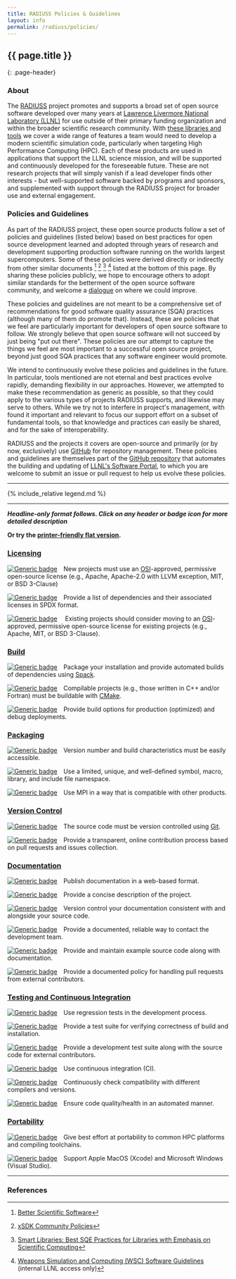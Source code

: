 ```yaml
---
title: RADIUSS Policies & Guidelines
layout: info
permalink: /radiuss/policies/
---
```


## {{ page.title }}
{: .page-header}

<!--
Prepared by LLNL under Contract DE-AC52-07NA27344.

This document was prepared as an account of work sponsored by an agency of the United States government. Neither the United States government nor Lawrence Livermore National Security, LLC, nor any of their employees makes any warranty, expressed or implied, or assumes any legal liability or responsibility for the accuracy, completeness, or usefulness of any information, apparatus, product, or process disclosed, or represents that its use would not infringe privately owned rights. Reference herein to any specific commercial product, process, or service by trade name, trademark, manufacturer, or otherwise does not necessarily constitute or imply its endorsement, recommendation, or favoring by the United States government or Lawrence Livermore National Security, LLC. The views and opinions of authors expressed herein do not necessarily state or reflect those of the United States government or Lawrence Livermore National Security, LLC, and shall not be used for advertising or product endorsement purposes.

LLNL-TR-781103

IM #975025
-->

### About

The [RADIUSS](https://computing.llnl.gov/projects/radiuss) project promotes and supports a broad set of open source
software developed over many years at [Lawrence
Livermore National Laboratory (LLNL)](https://www.llnl.gov) for use
outside of their primary funding organization and within the broader
scientific research community. With [these libraries and
tools](https://software.llnl.gov/radiuss) we
cover a wide range of features a team would need to develop a modern
scientific simulation code, particularly when targeting High Performance
Computing (HPC). Each of these products are used in applications that
support the LLNL science mission, and will be supported and
continuously developed for the foreseeable future. These are not
research projects that will simply vanish if a lead
developer finds other interests - but well-supported software backed
by programs and sponsors, and supplemented with support through the RADIUSS
project for broader use and external engagement.

### Policies and Guidelines

As part of the RADIUSS project, these open source products
follow a set of policies and guidelines (listed below) based on best
practices for open source development learned and adopted through
years of research and
development supporting production software running on the
worlds largest supercomputers. Some of these policies were derived
directly or indirectly from other similar documents [^bss] [^xsdk] [^sl]
[^wsc] listed at the
bottom of this page. By sharing these policies publicly, we
hope to encourage others to adopt similar standards for the
betterment of the open source software community, and welcome a
[dialogue](mailto:radiuss-request@llnl.gov) on where we could
improve.

These policies and guidelines are not meant to be a comprehensive set
of recommendations for good software quality assurance (SQA) practices
(although many of them do promote that). Instead, these are policies
that we feel are particularly important for developers of open source
software to follow. We strongly believe that open source software will
not succeed by just being "put out there". These policies are our
attempt to capture the things we feel are most important to a
successful open source project, beyond just good SQA practices that
any software engineer would promote.

We intend to continuously evolve these policies and guidelines
in the future. In particular, tools mentioned are not eternal and
best practices evolve rapidly, demanding flexibility in our approaches. However, we
attempted to make these recommendation as generic as possible, so that
they could apply to the various types of projects RADIUSS supports,
and likewise may serve to others. While we try not to interfere in project's
management, with found it important and relevant to focus our support
effort on a subset of fundamental tools, so that knowledge and
practices can easily be shared, and for the sake of interoperability.

RADIUSS and the projects it covers are open-source and primarily (or
by now, exclusively) use
[GitHub](https://github.com) for repository management. These policies and guidelines are
themselves part of the [GitHub repository](https://github.com/LLNL/llnl.github.io) that automates the
building and updating of [LLNL's Software
Portal](https://software.llnl.gov), to which you are welcome to submit an
issue or pull request to help us evolve these policies.

---

{% include_relative legend.md %}

---

***Headline-only format follows. Click on any header or badge icon for more detailed description***

**Or try the [printer-friendly flat version](/radiuss/policies/all).**

### [Licensing](/radiuss/policies/licensing/)

[![Generic badge](https://img.shields.io/badge/M.lic-1-red.svg)](/radiuss/policies/licensing/#mlic1)&emsp;New projects must use an [OSI](https://opensource.org/licenses)-approved, permissive open-source license (e.g., Apache, Apache-2.0 with LLVM exception, MIT, or BSD 3-Clause)

[![Generic badge](https://img.shields.io/badge/M.lic-2-red.svg)](/radiuss/policies/licensing/#mlic2)&emsp;Provide a list of dependencies and their associated licenses in SPDX format.

[![Generic
badge](https://img.shields.io/badge/R.lic-3-yellow.svg)](/radiuss/policies/licensing/#rlic3)
&emsp;Existing projects should consider moving to an [OSI](https://opensource.org/licenses)-approved, permissive open-source license for existing projects (e.g., Apache, MIT, or BSD 3-Clause).

### [Build](/radiuss/policies/build)

[![Generic badge](https://img.shields.io/badge/M.bld-1-red.svg)](/radiuss/policies/build/#mbld1)&emsp;Package your installation and provide automated builds of dependencies using [Spack](https://spack.io/).

[![Generic badge](https://img.shields.io/badge/R.bld-2-yellow.svg)](/radiuss/policies/build/#rbld2)&emsp;Compilable projects (e.g., those written in C++ and/or Fortran) must be buildable with [CMake](https://cmake.org).

[![Generic badge](https://img.shields.io/badge/R.bld-3-yellow.svg)](/radiuss/policies/build/#rbld3)&emsp;Provide build options for production (optimized) and debug deployments.

### [Packaging](/radiuss/policies/packaging)

[![Generic badge](https://img.shields.io/badge/M.pkg-1-red.svg)](/radiuss/policies/packaging/#mpkg1)&emsp;Version number and build characteristics must be easily accessible.

[![Generic badge](https://img.shields.io/badge/M.pkg-2-red.svg)](/radiuss/policies/packaging/#mpkg2)&emsp;Use a limited, unique, and well-defined symbol, macro, library, and include file namespace.

[![Generic badge](https://img.shields.io/badge/M.pkg-3-red.svg)](/radiuss/policies/packaging/#mpkg3)&emsp;Use MPI in a way that is compatible with other products.

### [Version Control](/radiuss/policies/version-control)

[![Generic badge](https://img.shields.io/badge/M.ver-1-red.svg)](/radiuss/policies/version-control/#mver1)&emsp;The source code must be version controlled using [Git](https://git-scm.com).

[![Generic badge](https://img.shields.io/badge/M.ver-2-red.svg)](/radiuss/policies/version-control/#mver2)&emsp;Provide a transparent, online contribution process based on pull requests and issues collection.

### [Documentation](/radiuss/policies/documentation)

[![Generic badge](https://img.shields.io/badge/M.doc-1-red.svg)](/radiuss/policies/documentation/#mdoc1)&emsp;Publish documentation in a web-based format.

[![Generic badge](https://img.shields.io/badge/M.doc-2-red.svg)](/radiuss/policies/documentation/#mdoc2)&emsp;Provide a concise description of the project.

[![Generic badge](https://img.shields.io/badge/M.doc-3-red.svg)](/radiuss/policies/documentation/#mdoc3)&emsp;Version control your documentation consistent with and alongside your source code.

[![Generic badge](https://img.shields.io/badge/M.doc-4-red.svg)](/radiuss/policies/documentation/#mdoc4)&emsp;Provide a documented, reliable way to contact the development team.

[![Generic badge](https://img.shields.io/badge/R.doc-5-yellow.svg)](/radiuss/policies/documentation/#rdoc5)&emsp;Provide and maintain example source code along with documentation.

[![Generic badge](https://img.shields.io/badge/R.doc-6-yellow.svg)](/radiuss/policies/documentation/#rdoc6)&emsp;Provide a documented policy for handling pull requests from external contributors.

### [Testing and Continuous Integration](/radiuss/policies/tests-ci)

[![Generic badge](https://img.shields.io/badge/M.tst-1-red.svg)](/radiuss/policies/tests-ci/#mtst1)&emsp;Use regression tests in the development process.

[![Generic badge](https://img.shields.io/badge/M.tst-2-red.svg)](/radiuss/policies/tests-ci/#mtst2)&emsp;Provide a test suite for verifying correctness of build and installation.

[![Generic badge](https://img.shields.io/badge/M.tst-3-red.svg)](/radiuss/policies/tests-ci/#mtst3)&emsp;Provide a development test suite along with the source code for external contributors.

[![Generic badge](https://img.shields.io/badge/M.tst-4-red.svg)](/radiuss/policies/tests-ci/#mtst4)&emsp;Use continuous integration (CI).

[![Generic badge](https://img.shields.io/badge/R.tst-5-yellow.svg)](/radiuss/policies/tests-ci/#rtst5)&emsp;Continuously check compatibility with different compilers and versions.

[![Generic badge](https://img.shields.io/badge/R.tst-6-yellow.svg)](/radiuss/policies/tests-ci/#rtst6)&emsp;Ensure code quality/health in an automated manner.

### [Portability](/radiuss/policies/portability)

[![Generic badge](https://img.shields.io/badge/M.por-1-red.svg)](/radiuss/policies/portability/#mpor1)&emsp;Give best effort at portability to common HPC platforms and compiling toolchains.

[![Generic badge](https://img.shields.io/badge/R.por-2-yellow.svg)](/radiuss/policies/portability/#rpor2)&emsp;Support Apple MacOS (Xcode) and Microsoft Windows (Visual Studio).

---

### References

[^bss]: [Better Scientific Software](https://bssw.io)
[^xsdk]: [xSDK Community Policies](https://xsdk.info/policies)
[^sl]: [Smart Libraries: Best SQE Practices for Libraries with Emphasis on Scientific Computing](https://www.osti.gov/biblio/936460)
[^wsc]: [Weapons Simulation and Computing (WSC) Software Guidelines](https://lc.llnl.gov/confluence/display/WSCSOFT/WSC+Software+Guidelines) (internal LLNL access only)
